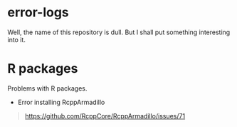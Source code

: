 # error-logs
Well, the name of this repository is dull. But I shall put something interesting into it.

# R packages
Problems with R packages.
* Error installing RcppArmadillo
> https://github.com/RcppCore/RcppArmadillo/issues/71
